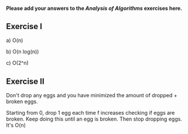 #### Please add your answers to the ***Analysis of  Algorithms*** exercises here.

## Exercise I

a) O(n)


b) O(n log(n))


c) O(2^n)

## Exercise II

Don't drop any eggs and you have minimized the amount of dropped + broken eggs.

Starting from 0, drop 1 egg each time f increases checking if eggs are broken. Keep doing this until an egg is broken. Then stop dropping eggs. It's O(n)
